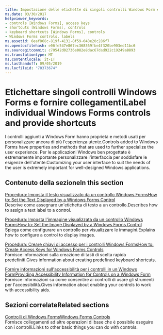 ```yaml
---
title: Impostazione delle etichette di singoli controlli Windows Form e creazione dei relativi tasti di scelta rapida
ms.date: 03/30/2017
helpviewer_keywords:
- controls [Windows Forms], access keys
- shortcuts [Windows Forms], controls
- keyboard shortcuts [Windows Forms], controls
- Windows Forms controls, labels
ms.assetid: 6eaf868c-819f-4131-8f59-048e20c286f7
ms.openlocfilehash: e06fe547e867ec368369fbe4f320be903ed11bc6
ms.sourcegitcommit: c70542d02736e082e8dac67dad922c19249a8893
ms.translationtype: MT
ms.contentlocale: it-IT
ms.lasthandoff: 09/05/2019
ms.locfileid: "70373674"
---
```

# <a name="label-individual-windows-forms-controls-and-provide-shortcuts"></a><span data-ttu-id="6df1f-102">Etichettare singoli controlli Windows Forms e fornire collegamenti</span><span class="sxs-lookup"><span data-stu-id="6df1f-102">Label individual Windows Forms controls and provide shortcuts</span></span>

<span data-ttu-id="6df1f-103">I controlli aggiunti a Windows Form hanno proprietà e metodi usati per personalizzare ancora di più l'esperienza utente.</span><span class="sxs-lookup"><span data-stu-id="6df1f-103">Controls added to Windows Forms have properties and methods that are used to further specialize the user experience.</span></span> <span data-ttu-id="6df1f-104">Per le applicazioni Windows ben progettate è estremamente importante personalizzare l'interfaccia per soddisfare le esigenze dell'utente.</span><span class="sxs-lookup"><span data-stu-id="6df1f-104">Customizing your user interface to suit the needs of the user is extremely important for well-designed Windows applications.</span></span>

## <a name="in-this-section"></a><span data-ttu-id="6df1f-105">Contenuto della sezione</span><span class="sxs-lookup"><span data-stu-id="6df1f-105">In this section</span></span>

<span data-ttu-id="6df1f-106">[Procedura: Imposta il testo visualizzato da un controllo Windows Forms](how-to-set-the-text-displayed-by-a-windows-forms-control.md)</span><span class="sxs-lookup"><span data-stu-id="6df1f-106">[How to: Set the Text Displayed by a Windows Forms Control](how-to-set-the-text-displayed-by-a-windows-forms-control.md)</span></span>\
<span data-ttu-id="6df1f-107">Descrive come assegnare un'etichetta di testo a un controllo.</span><span class="sxs-lookup"><span data-stu-id="6df1f-107">Describes how to assign a text label to a control.</span></span>

<span data-ttu-id="6df1f-108">[Procedura: Imposta l'immagine visualizzata da un controllo Windows Forms](how-to-set-the-image-displayed-by-a-windows-forms-control.md)</span><span class="sxs-lookup"><span data-stu-id="6df1f-108">[How to: Set the Image Displayed by a Windows Forms Control](how-to-set-the-image-displayed-by-a-windows-forms-control.md)</span></span>\
<span data-ttu-id="6df1f-109">Spiega come configurare un controllo per visualizzare le immagini.</span><span class="sxs-lookup"><span data-stu-id="6df1f-109">Explains how to configure a control to display images.</span></span>

<span data-ttu-id="6df1f-110">[Procedura: Creare chiavi di accesso per i controlli Windows Forms](how-to-create-access-keys-for-windows-forms-controls.md)</span><span class="sxs-lookup"><span data-stu-id="6df1f-110">[How to: Create Access Keys for Windows Forms Controls](how-to-create-access-keys-for-windows-forms-controls.md)</span></span>\
<span data-ttu-id="6df1f-111">Fornisce informazioni sulla creazione di tasti di scelta rapida predefiniti.</span><span class="sxs-lookup"><span data-stu-id="6df1f-111">Gives information about creating predefined keyboard shortcuts.</span></span>

<span data-ttu-id="6df1f-112">[Fornire informazioni sull'accessibilità per i controlli in un Windows Form](providing-accessibility-information-for-controls-on-a-windows-form.md)</span><span class="sxs-lookup"><span data-stu-id="6df1f-112">[Providing Accessibility Information for Controls on a Windows Form](providing-accessibility-information-for-controls-on-a-windows-form.md)</span></span>\
<span data-ttu-id="6df1f-113">Fornisce informazioni su come consentire ai controlli di usare gli strumenti per l'accessibilità.</span><span class="sxs-lookup"><span data-stu-id="6df1f-113">Gives information about enabling your controls to work with accessibility aids.</span></span>

## <a name="related-sections"></a><span data-ttu-id="6df1f-114">Sezioni correlate</span><span class="sxs-lookup"><span data-stu-id="6df1f-114">Related sections</span></span>

<span data-ttu-id="6df1f-115">[Controlli di Windows Forms](index.md)</span><span class="sxs-lookup"><span data-stu-id="6df1f-115">[Windows Forms Controls](index.md)</span></span>\
<span data-ttu-id="6df1f-116">Fornisce collegamenti ad altre operazioni di base che è possibile eseguire con i controlli.</span><span class="sxs-lookup"><span data-stu-id="6df1f-116">Links to other basic things you can do with controls.</span></span>
